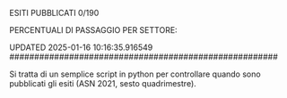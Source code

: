 ESITI PUBBLICATI 0/190 

PERCENTUALI DI PASSAGGIO PER SETTORE:

UPDATED 2025-01-16 10:16:35.916549
###################################################### 

Si tratta di un semplice script in python per controllare quando sono pubblicati gli esiti (ASN 2021, sesto quadrimestre).

